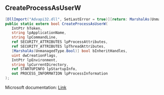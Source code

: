 ## CreateProcessAsUserW

```csharp
[DllImport("Advapi32.dll", SetLastError = true)][return: MarshalAs(UnmanagedType.Bool)]
public static extern bool CreateProcessAsUserW(
   IntPtr hToken,
   string lpApplicationName,
   string lpCommandLine,
   ref SECURITY_ATTRIBUTES lpProcessAttributes,
   ref SECURITY_ATTRIBUTES lpThreadAttributes,
   [MarshalAs(UnmanagedType.Bool)] bool bInheritHandles,
   uint dwCreationFlags,
   IntPtr lpEnvironment,
   string lpCurrentDirectory,
   ref STARTUPINFO lpStartupInfo,
   out PROCESS_INFORMATION lpProcessInformation
);
```

Microsoft documentation: [Link](https://docs.microsoft.com/en-us/windows/win32/api/processthreadsapi/nf-processthreadsapi-createprocessasuserw)
